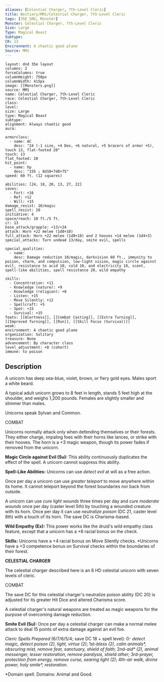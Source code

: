 ```yaml
---
aliases: [Celestial Charger, 7th-Level Cleric]
title: Bestiary/MM1/Celestial Charger, 7th-Level Cleric
tags: [35E_SRD, Monster]
Monster: Celestial Charger, 7th-Level Cleric
Size: Large
Type: Magical Beast
Subtype: 
CR: 13
Environnent: A chaotic good plane
Source: MM1
---
```


```statblock
layout: dnd 35e layout
columns: 2
forceColumns: true
columnHeight: 750px
columnWidth: 415px
image: [[Monsters.png]]
source: MM1
name: Celestial Charger, 7th-Level Cleric
race: Celestial Charger, 7th-Level Cleric
class: 
level: 
size: Large
type: Magical Beast
subtype: 
alignment: Always chaotic good
aura: 

armorclass:
  - name: AC
    desc: "24 (-1 size, +4 Dex, +6 natural, +5 bracers of armor +5), touch 13, flat-footed 20"
touch: 13
flat_footed: 20
hit_point:
  - name: hp
    desc: "155 ; 8d10+7d8+75"
speed: 60 ft. (12 squares)

abilities: [24, 18, 20, 13, 27, 22]
saves:
  - Fort: +16
  - Ref: +12
  - Will: +15
damage_resist: 10/magic
spell_resist: 20
initiative: 4
space/reach: 10 ft./5 ft.
cr: 13
base_attack/grapple: +13/+24
attack: Horn +22 melee (1d8+10)
full_attack: Horn +22 melee (1d8+10) and 2 hooves +14 melee (1d4+3)
special_attacks: Turn undead 13/day, smite evil, spells

special_qualities:
  - name: 
    desc: Damage reduction 10/magic, darkvision 60 ft., immunity to poison, charm, and compulsion, low-light vision, magic circle against evil, resistance to acid 10, cold 10, and electricity 10, scent, spell-like abilities, spell resistance 20, wild empathy

skills:
  - Concentration: +11
  - Knowledge (nature): +9
  - Knowledge (religion): +8
  - Listen: +15
  - Move Silently: +12
  - Spellcraft: +5
  - Spot: +15
  - Survival: +15
feats: [[Alertness]], [[Combat Casting]], [[Extra Turning]], [[Improved Turning]], [[Run]], [[Skill Focus (Survival)]]
weak: 
environment: A chaotic good plane
organization: Solitary
treasure: None
advancement: By character class
level_adjustment: +8 (cohort)
immune: to poison
```

## Description

<p>A unicorn has deep sea-blue, violet, brown, or fiery gold eyes. Males sport a white beard.</p>
<p>A typical adult unicorn grows to 8 feet in length, stands 5 feet high at the shoulder, and weighs 1,200 pounds. Females are slightly smaller and slimmer than males.</p>
<p>Unicorns speak Sylvan and Common.</p>
<p>COMBAT</p>
<p>Unicorns normally attack only when defending themselves or their forests. They either charge, impaling foes with their horns like lances, or strike with their hooves. The horn is a +3 magic weapon, though its power fades if removed from the unicorn.</p>
<p>
            <b>Magic Circle against Evil (Su):</b> This ability continuously duplicates the effect of the spell. A unicorn cannot suppress this ability.</p>
<p>
            <b>Spell-Like Abilities:</b> Unicorns can use <i>detect evil</i> at will as a free action.</p>
<p>Once per day a unicorn can use <i>greater teleport</i> to move anywhere within its home. It cannot teleport beyond the forest boundaries nor back from outside.</p>
<p>A unicorn can use <i>cure light wounds</i> three times per day and <i>cure moderate wounds</i> once per day (caster level 5th) by touching a wounded creature with its horn. Once per day it can use <i>neutralize poison</i> (DC 21, caster level 8th) with a touch of its horn. The save DC is Charisma-based.</p>
<p>
            <b>Wild Empathy (Ex):</b> This power works like the druid's wild empathy class feature, except that a unicorn has a +6 racial bonus on the check.</p>
<p>
            <b>Skills:</b> Unicorns have a +4 racial bonus on Move Silently checks. *Unicorns have a +3 competence bonus on Survival checks within the boundaries of their forest.</p>
<p>
            <b>CELESTIAL CHARGER</b>
          </p>
<p>The celestial charger described here is an 8 HD celestial unicorn with seven levels of cleric.</p>
<p>COMBAT</p>
<p>The save DC for this celestial charger's neutralize poison ability (DC 20) is adjusted for its greater Hit Dice and altered Charisma score.</p>
<p>A celestial charger's natural weapons are treated as magic weapons for the purpose of overcoming damage reduction.</p>
<p>
            <b>Smite Evil (Su):</b> Once per day a celestial charger can make a normal melee attack to deal 15 points of extra damage against an evil foe.</p>
<p>
            <i>Cleric Spells Prepared</i> (6/7/6/5/4; save DC 18 + spell level): 0- <i>detect magic, detect poison (2), light, virtue  (2)</i>; 1st-<i>bless (2), calm animals*, obscuring mist, remove fear, sanctuary, shield of faith</i>; 2nd-<i>aid* (2), animal messenger, lesser restoration, remove paralysis, shield other</i>; 3rd-<i>prayer, protection from energy, remove curse, searing light (2)</i>; 4th-<i>air walk,  divine power, holy smite*, restoration</i>.</p>
<p>*Domain spell. Domains: Animal and Good.</p>